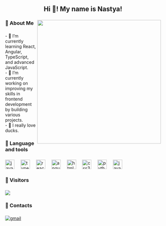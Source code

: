 <h2 align="center">Hi 👋! My name is Nastya!</h2>

###

<img align="right" height="400" src="https://github.com/Duckkkkkkkkkkkk/Duckkkkkkkkkkkk/assets/119291792/fb042701-bc91-4bf3-bafd-d047e6566182" />

###

<h3 align="left">🦆  About Me</h3>

###

<p align="left">- 🦆 I’m currently learning React, Angular, TypeScript, and advanced JavaScript.<br>- 🦆 I’m currently working on improving my skills in frontend development by building various projects.<br>- 🦆 I really love ducks.</p>

###

<h3 align="left">🦆 Language and tools</h3>

###

<div align="left">
  <img src="https://skillicons.dev/icons?i=js" height="30" alt="javascript logo"  />
  <img width="12" />
  <img src="https://skillicons.dev/icons?i=ts" height="30" alt="typescript logo"  />
  <img width="12" />
  <img src="https://skillicons.dev/icons?i=react" height="30" alt="react logo"  />
  <img width="12" />
  <img src="https://skillicons.dev/icons?i=angular" height="30" alt="angularjs logo"  />
  <img width="12" />
  <img src="https://skillicons.dev/icons?i=html" height="30" alt="html5 logo"  />
  <img width="12" />
  <img src="https://skillicons.dev/icons?i=css" height="30" alt="css3 logo"  />
  <img width="12" />
  <img src="https://skillicons.dev/icons?i=py" height="30" alt="python logo"  />
  <img width="12" />
  <img src="https://skillicons.dev/icons?i=java" height="30" alt="java logo"  />
</div>

###

<h3 align="left">🦆 Visitors</h3>

###

<p align="left">
  <img src="https://count.getloli.com/get/@Duckkkkkkkkkkkk?theme=moebooru">
</p>

###

<h3 align="left">🦆 Contacts</h3>

###

<a href="mailto:alkim345@mail.com">
<img src="https://img.shields.io/badge/email%20me-5984C1?style=for-the-badge&logo=gmail&logoColor=white" alt="gmail" />
</a>
</div>

